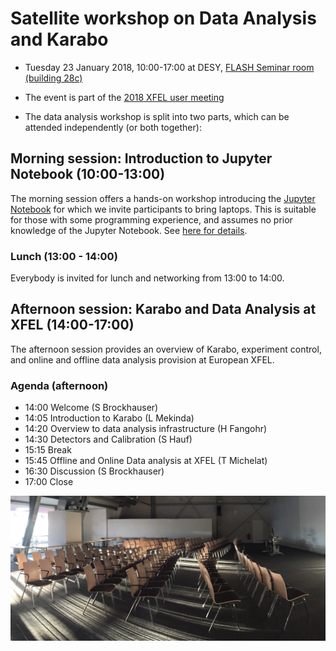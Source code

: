 # Satellite workshop on Data Analysis and Karabo 

* Tuesday 23 January 2018, 10:00-17:00 at DESY, [FLASH Seminar room (building 28c)](https://www.google.de/maps/place/FLASH/@53.5804765,9.8796105,1213m/data=!3m2!1e3!4b1!4m5!3m4!1s0x47b1842e70501fed:0x8cc3df31f98c81f7!8m2!3d53.5804733!4d9.8818045)

* The event is part of
the
[2018 XFEL user meeting](https://indico.desy.de/indico/event/18831/)


* The data analysis workshop is split into two parts, which can be
  attended independently (or both together):

## Morning session: Introduction to Jupyter Notebook (10:00-13:00)

The morning session offers a hands-on workshop introducing
the [Jupyter Notebook](http://jupyter.org) for which we invite
participants to bring laptops. This is suitable for those with some
programming experience, and assumes no prior knowledge of the Jupyter
Notebook. See [here for details](jupyter.md).

### Lunch (13:00 - 14:00)

Everybody is invited for lunch and networking from 13:00 to 14:00.

## Afternoon session: Karabo and Data Analysis at XFEL (14:00-17:00)

The afternoon session provides an overview of Karabo, experiment
control, and online and offline data analysis provision at European
XFEL.


### Agenda (afternoon)

* 14:00 Welcome (S Brockhauser)
* 14:05 Introduction to Karabo (L Mekinda)
* 14:20 Overview to data analysis infrastructure (H Fangohr)
* 14:30 Detectors and Calibration (S Hauf)
* 15:15 Break
* 15:45 Offline and Online Data analysis at XFEL (T Michelat)
* 16:30 Discussion (S Brockhauser)
* 17:00 Close

![FLASH seminar room](flash-seminar-room.jpg)

